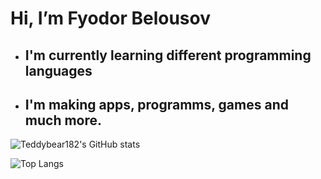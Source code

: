# Hi, I’m Fyodor Belousov
* ## I'm currently learning different programming languages
* ## I'm making apps, programms, games and much more.

![Teddybear182's GitHub stats](https://github-readme-stats.vercel.app/api?username=Teddybear182&show_icons=true&theme=synthwave)

![Top Langs](https://github-readme-stats.vercel.app/api/top-langs/?username=Teddybear182&hide=css,html&theme=synthwave)


<!---
Teddybear182/Teddybear182 is a ✨ special ✨ repository because its `README.md` (this file) appears on your GitHub profile.
You can click the Preview link to take a look at your changes.
--->
